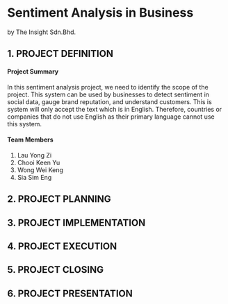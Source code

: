 # Sentiment Analysis in Business
by The Insight Sdn.Bhd.

## 1. PROJECT DEFINITION 
#### **Project Summary**
In this sentiment analysis project, we need to identify the scope of the project. This system can be used by businesses to detect sentiment in social data, gauge brand reputation, and understand customers. This is system will only accept the text which is in English. Therefore, countries or companies that do not use English as their primary language cannot use this system.

#### Team Members 
1. Lau Yong Zi
2. Chooi Keen Yu
3. Wong Wei Keng
4. Sia Sim Eng


## 2. PROJECT PLANNING 

## 3. PROJECT IMPLEMENTATION 

## 4. PROJECT EXECUTION 

## 5. PROJECT CLOSING

## 6. PROJECT PRESENTATION

